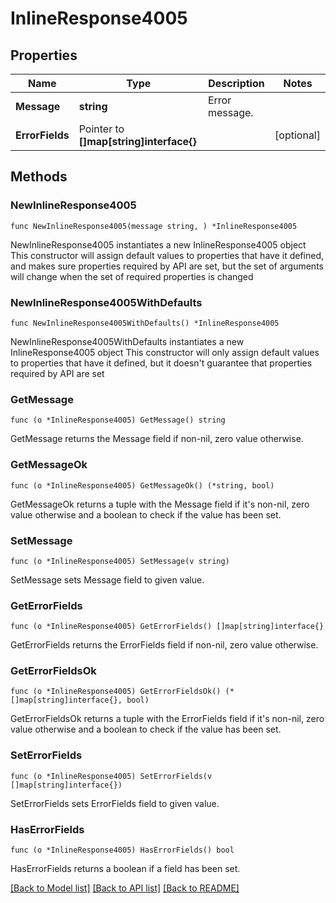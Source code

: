 # InlineResponse4005

## Properties

Name | Type | Description | Notes
------------ | ------------- | ------------- | -------------
**Message** | **string** | Error message. | 
**ErrorFields** | Pointer to **[]map[string]interface{}** |  | [optional] 

## Methods

### NewInlineResponse4005

`func NewInlineResponse4005(message string, ) *InlineResponse4005`

NewInlineResponse4005 instantiates a new InlineResponse4005 object
This constructor will assign default values to properties that have it defined,
and makes sure properties required by API are set, but the set of arguments
will change when the set of required properties is changed

### NewInlineResponse4005WithDefaults

`func NewInlineResponse4005WithDefaults() *InlineResponse4005`

NewInlineResponse4005WithDefaults instantiates a new InlineResponse4005 object
This constructor will only assign default values to properties that have it defined,
but it doesn't guarantee that properties required by API are set

### GetMessage

`func (o *InlineResponse4005) GetMessage() string`

GetMessage returns the Message field if non-nil, zero value otherwise.

### GetMessageOk

`func (o *InlineResponse4005) GetMessageOk() (*string, bool)`

GetMessageOk returns a tuple with the Message field if it's non-nil, zero value otherwise
and a boolean to check if the value has been set.

### SetMessage

`func (o *InlineResponse4005) SetMessage(v string)`

SetMessage sets Message field to given value.


### GetErrorFields

`func (o *InlineResponse4005) GetErrorFields() []map[string]interface{}`

GetErrorFields returns the ErrorFields field if non-nil, zero value otherwise.

### GetErrorFieldsOk

`func (o *InlineResponse4005) GetErrorFieldsOk() (*[]map[string]interface{}, bool)`

GetErrorFieldsOk returns a tuple with the ErrorFields field if it's non-nil, zero value otherwise
and a boolean to check if the value has been set.

### SetErrorFields

`func (o *InlineResponse4005) SetErrorFields(v []map[string]interface{})`

SetErrorFields sets ErrorFields field to given value.

### HasErrorFields

`func (o *InlineResponse4005) HasErrorFields() bool`

HasErrorFields returns a boolean if a field has been set.


[[Back to Model list]](../README.md#documentation-for-models) [[Back to API list]](../README.md#documentation-for-api-endpoints) [[Back to README]](../README.md)


